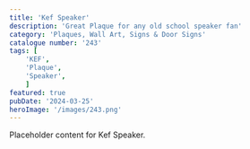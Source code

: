 ```yaml
---
title: 'Kef Speaker'
description: 'Great Plaque for any old school speaker fan'
category: 'Plaques, Wall Art, Signs & Door Signs'
catalogue number: '243'
tags: [
    'KEF', 
    'Plaque', 
    'Speaker',
    ]
featured: true
pubDate: '2024-03-25'
heroImage: '/images/243.png'
---
```


Placeholder content for Kef Speaker.
